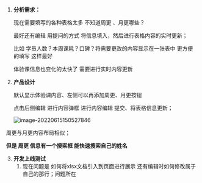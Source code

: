 1. **分析需求：**

   现在需要填写的各种表格太多 不知道周更 、月更哪些？

   最好还有编辑 用提问的方式 将信息填入，然后进行表格内容的实时更新；

   比如 学员人数？本周课耗？口碑？将需要更改的内容显示在一张表中 更方便的填写 这样最好 

   体验课信息也变化的太快了 需要进行实时内容更新

   

2. **产品设计** 

   默认显示体验课内容、左侧可以再添加周更、月更按钮

   点击后侧编辑 进行内容弹框 进行内容编辑 提交、将表格信息更新；

   ![image-20220615150527846](C:\Users\Administrator\AppData\Roaming\Typora\typora-user-images\image-20220615150527846.png)

​	周更与月更内容布局相似；

​	**但是 周更 信息有一个搜索框 能快速搜索自己的姓名**



3. **开发上线测试**
   1. 现在问题是 如何将xlsx文档引入到页面进行展示 还有编辑时如何修改属于自己的那行；问题所在